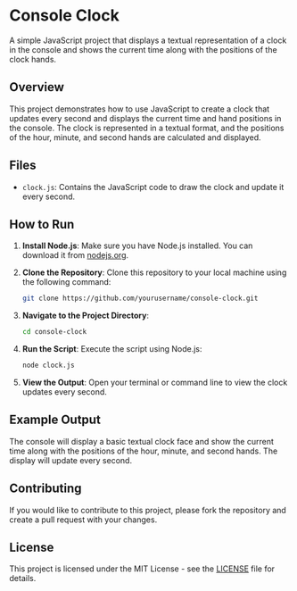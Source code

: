 # Console Clock

A simple JavaScript project that displays a textual representation of a clock in the console and shows the current time along with the positions of the clock hands. 

## Overview

This project demonstrates how to use JavaScript to create a clock that updates every second and displays the current time and hand positions in the console. The clock is represented in a textual format, and the positions of the hour, minute, and second hands are calculated and displayed.

## Files

- `clock.js`: Contains the JavaScript code to draw the clock and update it every second.

## How to Run

1. **Install Node.js**: Make sure you have Node.js installed. You can download it from [nodejs.org](https://nodejs.org/).

2. **Clone the Repository**: Clone this repository to your local machine using the following command:

    ```bash
    git clone https://github.com/yourusername/console-clock.git
    ```

3. **Navigate to the Project Directory**:

    ```bash
    cd console-clock
    ```

4. **Run the Script**: Execute the script using Node.js:

    ```bash
    node clock.js
    ```

5. **View the Output**: Open your terminal or command line to view the clock updates every second.

## Example Output

The console will display a basic textual clock face and show the current time along with the positions of the hour, minute, and second hands. The display will update every second.

## Contributing

If you would like to contribute to this project, please fork the repository and create a pull request with your changes. 

## License

This project is licensed under the MIT License - see the [LICENSE](LICENSE) file for details.

